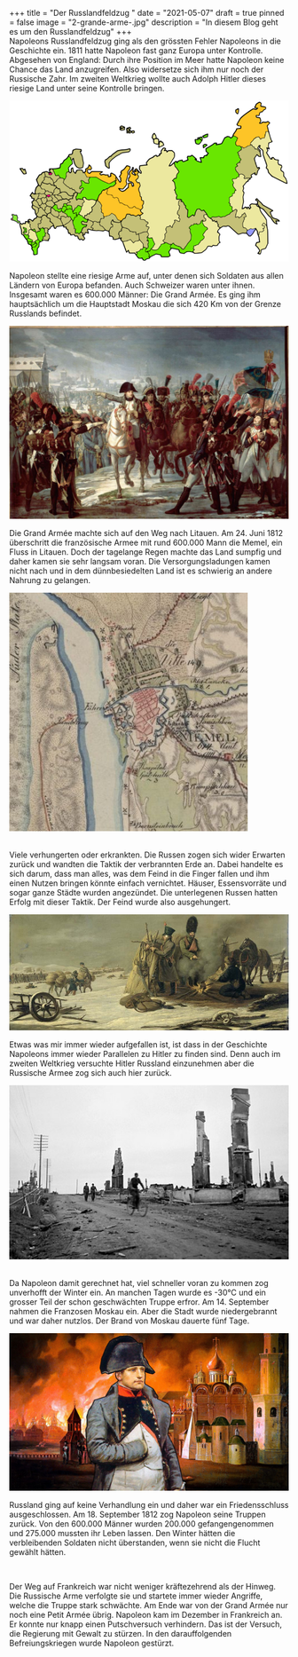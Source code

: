 +++
title = "Der Russlandfeldzug "
date = "2021-05-07"
draft = true
pinned = false
image = "2-grande-arme-.jpg"
description = "In diesem Blog geht es um den Russlandfeldzug"
+++
\
Napoleons Russlandfeldzug ging als den grössten Fehler Napoleons in die Geschichte ein. 1811 hatte Napoleon fast ganz Europa unter Kontrolle. Abgesehen von England: Durch ihre Position im Meer hatte Napoleon keine Chance das Land anzugreifen. Also widersetze sich ihm nur noch der Russische Zahr. Im zweiten Weltkrieg wollte auch Adolph Hitler dieses riesige Land unter seine Kontrolle bringen.

![](1-russland.png)

Napoleon stellte eine riesige Arme auf, unter denen sich Soldaten aus allen Ländern von Europa befanden. Auch Schweizer waren unter ihnen. Insgesamt waren es 600.000 Männer: Die Grand Armée. Es ging ihm hauptsächlich um die Hauptstadt Moskau die sich 420 Km von der Grenze Russlands befindet.

![](2-grande-arme-.jpg)

Die Grand Armée machte sich auf den Weg nach Litauen. Am 24. Juni 1812 überschritt die französische Armee mit rund 600.000 Mann die Memel, ein Fluss in Litauen. Doch der tagelange Regen machte das Land sumpfig und daher kamen sie sehr langsam voran. Die Versorgungsladungen kamen nicht nach und in dem dünnbesiedelten Land ist es schwierig an andere Nahrung zu gelangen.

![](3-bild-memel.jpg)

\
Viele verhungerten oder erkrankten. Die Russen zogen sich wider Erwarten zurück und wandten die Taktik der verbrannten Erde an. Dabei handelte es sich darum, dass man alles, was dem Feind in die Finger fallen und ihm einen Nutzen bringen könnte einfach vernichtet. Häuser, Essensvorräte und sogar ganze Städte wurden angezündet. Die unterlegenen Russen hatten Erfolg mit dieser Taktik. Der Feind wurde also ausgehungert. 

![](4-verbrante-erde-.jpg)

Etwas was mir immer wieder aufgefallen ist, ist dass in der Geschichte Napoleons immer wieder Parallelen zu Hitler zu finden sind. Denn auch im zweiten Weltkrieg versuchte Hitler Russland einzunehmen aber die Russische Armee zog sich auch hier zurück.

![](5-zweiter-weldkrig-russland.jpg)

\
Da Napoleon damit gerechnet hat, viel schneller voran zu kommen zog unverhofft der Winter ein. An manchen Tagen wurde es -30°C und ein grosser Teil der schon geschwächten Truppe erfror. Am 14. September nahmen die Franzosen Moskau ein. Aber die Stadt wurde niedergebrannt und war daher nutzlos. Der Brand von Moskau dauerte fünf Tage.

![](moskau-brand-6.jpg)

Russland ging auf keine Verhandlung ein und daher war ein Friedensschluss ausgeschlossen. Am 18. September 1812 zog Napoleon seine Truppen zurück. Von den 600.000 Männer wurden 200.000 gefangengenommen und 275.000 mussten ihr Leben lassen. Den Winter hätten die verbleibenden Soldaten nicht überstanden, wenn sie nicht die Flucht gewählt hätten.

![]()

Der Weg auf Frankreich war nicht weniger kräftezehrend als der Hinweg. Die Russische Arme verfolgte sie und startete immer wieder Angriffe, welche die Truppe stark schwächte. Am Ende war von der Grand Armée nur noch eine Petit Armée übrig. Napoleon kam im Dezember in Frankreich an. Er konnte nur knapp einen Putschversuch verhindern. Das ist der Versuch, die Regierung mit Gewalt zu stürzen. In den darauffolgenden Befreiungskriegen wurde Napoleon gestürzt.

![]()